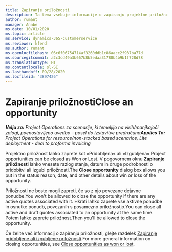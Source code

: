 ```yaml
---
title: Zapiranje priložnosti
description: Ta tema vsebuje informacije o zapiranju projektne priložnosti.
author: rumant
manager: Annbe
ms.date: 10/01/2020
ms.topic: article
ms.service: dynamics-365-customerservice
ms.reviewer: kfend
ms.author: rumant
ms.openlocfilehash: 06c6f06754714af3260ddb1c86aacc2f937ba77d
ms.sourcegitcommit: a2c3cd49a3b667b8b5edaa31788b4b9b1f728d78
ms.translationtype: HT
ms.contentlocale: sl-SI
ms.lasthandoff: 09/28/2020
ms.locfileid: "3897426"
---
```

# <a name="close-an-opportunity"></a><span data-ttu-id="a56e5-103">Zapiranje priložnosti</span><span class="sxs-lookup"><span data-stu-id="a56e5-103">Close an opportunity</span></span>

<span data-ttu-id="a56e5-104">_**Velja za:** Project Operations za scenarije, ki temeljijo na virih/manjkajoči zalogi, poenostavljeno uvedbo – posel do izstavitve predračuna_</span><span class="sxs-lookup"><span data-stu-id="a56e5-104">_**Applies To:** Project Operations for resource/non-stocked based scenarios, Lite deployment - deal to proforma invoicing_</span></span>

<span data-ttu-id="a56e5-105">Projektno priložnost lahko zaprete kot »Pridobljena« ali »Izgubljena«.</span><span class="sxs-lookup"><span data-stu-id="a56e5-105">Project opportunities can be closed as Won or Lost.</span></span> <span data-ttu-id="a56e5-106">V pogovornem oknu **Zapiranje priložnosti** lahko vnesete razlog stanja, datum in druge podrobnosti o pridobitvi ali izgubi priložnosti.</span><span class="sxs-lookup"><span data-stu-id="a56e5-106">The **Close opportunity** dialog box allows you put in the status reason, date, and other details about win or loss of the opportunity.</span></span>

<span data-ttu-id="a56e5-107">Priložnosti ne boste mogli zapreti, če so z njo povezane dejavne ponudbe.</span><span class="sxs-lookup"><span data-stu-id="a56e5-107">You won't be allowed to close the opportunity if there are any active quotes associated with it.</span></span> <span data-ttu-id="a56e5-108">Hkrati lahko zaprete vse aktivne ponudbe in osnutke ponudb, povezanih s posamezno priložnostjo.</span><span class="sxs-lookup"><span data-stu-id="a56e5-108">You can close all active and draft quotes associated to an opportunity at the same time.</span></span> <span data-ttu-id="a56e5-109">Potem lahko zaprete priložnost.</span><span class="sxs-lookup"><span data-stu-id="a56e5-109">Then you'll be allowed to close the opportunity.</span></span>

<span data-ttu-id="a56e5-110">Če želite več informacij o zapiranju priložnosti, glejte razdelek [Zapiranje pridobljene ali izgubljene priložnosti](https://docs.microsoft.com/dynamics365/sales-enterprise/close-opportunity-won-lost-sales).</span><span class="sxs-lookup"><span data-stu-id="a56e5-110">For more general information on closing opportunities, see [Close opportunities as won or lost](https://docs.microsoft.com/dynamics365/sales-enterprise/close-opportunity-won-lost-sales).</span></span>
